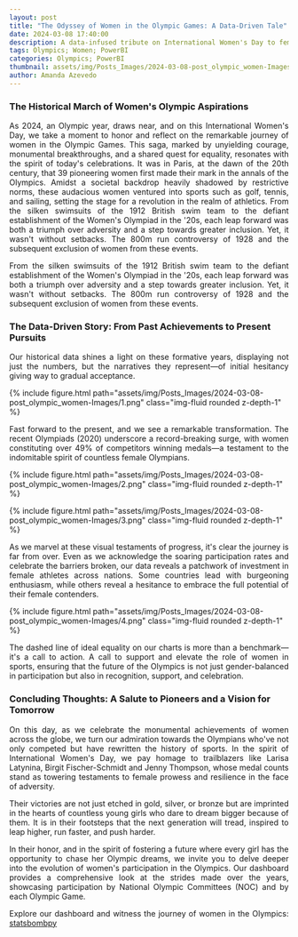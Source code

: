 ```yaml
---
layout: post
title: "The Odyssey of Women in the Olympic Games: A Data-Driven Tale"
date: 2024-03-08 17:40:00
description: A data-infused tribute on International Women's Day to female Olympians' journey, showcased in our dashboard, from 1900 Paris to the 2024 Olympics, underlining ongoing strides towards sports gender equality.
tags: Olympics; Women; PowerBI
categories: Olympics; PowerBI
thumbnail: assets/img/Posts_Images/2024-03-08-post_olympic_women-Images/olympic_women.jpeg
author: Amanda Azevedo
---
```


### The Historical March of Women's Olympic Aspirations

<p align="justify">
As 2024, an Olympic year, draws near, and on this International Women's Day, we take a moment to honor and reflect on the remarkable journey of women in the Olympic Games. This saga, marked by unyielding courage, monumental breakthroughs, and a shared quest for equality, resonates with the spirit of today's celebrations. It was in Paris, at the dawn of the 20th century, that 39 pioneering women first made their mark in the annals of the Olympics. Amidst a societal backdrop heavily shadowed by restrictive norms, these audacious women ventured into sports such as golf, tennis, and sailing, setting the stage for a revolution in the realm of athletics.
From the silken swimsuits of the 1912 British swim team to the defiant establishment of the Women's Olympiad in the '20s, each leap forward was both a triumph over adversity and a step towards greater inclusion. Yet, it wasn't without setbacks. The 800m run controversy  of 1928 and the subsequent exclusion of women from these events.
</p>

<p align="justify">
From the silken swimsuits of the 1912 British swim team to the defiant establishment of the Women's Olympiad in the '20s, each leap forward was both a triumph over adversity and a step towards greater inclusion. Yet, it wasn't without setbacks. The 800m run controversy  of 1928 and the subsequent exclusion of women from these events.
</p>

### The Data-Driven Story: From Past Achievements to Present Pursuits

<p align="justify">
Our historical data shines a light on these formative years, displaying not just the numbers, but the narratives they represent—of initial hesitancy giving way to gradual acceptance.
</p>

{% include figure.html path="assets/img/Posts_Images/2024-03-08-post_olympic_women-Images/1.png" class="img-fluid rounded z-depth-1" %}


<p align="justify">
Fast forward to the present, and we see a remarkable transformation. The recent Olympiads (2020) underscore a record-breaking surge, with women constituting over 49% of competitors winning medals—a testament to the indomitable spirit of countless female Olympians.
</p>

{% include figure.html path="assets/img/Posts_Images/2024-03-08-post_olympic_women-Images/2.png" class="img-fluid rounded z-depth-1" %}

{% include figure.html path="assets/img/Posts_Images/2024-03-08-post_olympic_women-Images/3.png" class="img-fluid rounded z-depth-1" %}

<p align="justify">
As we marvel at these visual testaments of progress, it's clear the journey is far from over. Even as we acknowledge the soaring participation rates and celebrate the barriers broken, our data reveals a patchwork of investment in female athletes across nations. Some countries lead with burgeoning enthusiasm, while others reveal a hesitance to embrace the full potential of their female contenders.
</p>

{% include figure.html path="assets/img/Posts_Images/2024-03-08-post_olympic_women-Images/4.png" class="img-fluid rounded z-depth-1" %}


<p align="justify">
The dashed line of ideal equality on our charts is more than a benchmark—it's a call to action. A call to support and elevate the role of women in sports, ensuring that the future of the Olympics is not just gender-balanced in participation but also in recognition, support, and celebration.
</p>

### Concluding Thoughts: A Salute to Pioneers and a Vision for Tomorrow

<p align="justify">
On this day, as we celebrate the monumental achievements of women across the globe, we turn our admiration towards the Olympians who've not only competed but have rewritten the history of sports. In the spirit of International Women's Day, we pay homage to trailblazers like Larisa Latynina, Birgit Fischer-Schmidt and Jenny Thompson, whose medal counts stand as towering testaments to female prowess and resilience in the face of adversity.
</p>


<p align="justify">
Their victories are not just etched in gold, silver, or bronze but are imprinted in the hearts of countless young girls who dare to dream bigger because of them. It is in their footsteps that the next generation will tread, inspired to leap higher, run faster, and push harder.
</p>


<p align="justify">
In their honor, and in the spirit of fostering a future where every girl has the opportunity to chase her Olympic dreams, we invite you to delve deeper into the evolution of women's participation in the Olympics. Our dashboard provides a comprehensive look at the strides made over the years, showcasing participation by National Olympic Committees (NOC) and by each Olympic Game.
</p>

<p align="justify">
Explore our dashboard and witness the journey of women in the Olympics: <a href="https://app.powerbi.com/view?r=eyJrIjoiY2M3ZGNjNzctMzMxYS00MjJhLThkM2ItODU5ODcxOGQ5Zjg0IiwidCI6IjhlZWNhNDA0LWE0N2QtNDU1NS1hMmQ0LTBmMzYxOTA0MWM5YyJ9" target="_blank">statsbombpy</a>
</p>
